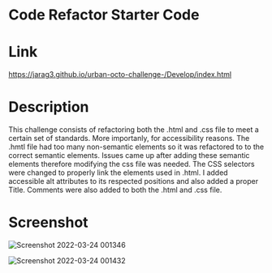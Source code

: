 # Code Refactor Starter Code

# Link
https://jarag3.github.io/urban-octo-challenge-/Develop/index.html

# Description 
This challenge consists of refactoring both the .html and .css file to meet a certain set of standards. More importanly, for accessibility reasons. The .hmtl file had too many non-semantic elements so it was refactored to to the correct semantic elements. Issues came up after adding these semantic elements therefore modifying the css file was needed. The CSS selectors were changed to properly link the elements used in .html. I added accessible alt attributes to its respected positions and also added a proper Title. Comments were also added to both the .html and .css file.

# Screenshot 

![Screenshot 2022-03-24 001346](https://user-images.githubusercontent.com/101682699/159862488-78c47e99-dc98-4e33-a6e0-b388914a539c.png)

![Screenshot 2022-03-24 001432](https://user-images.githubusercontent.com/101682699/159862746-2a5479ff-1611-4174-ae40-49e849fb3596.png)